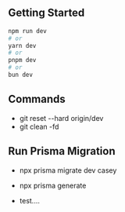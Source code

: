## Getting Started

```bash
npm run dev
# or
yarn dev
# or
pnpm dev
# or
bun dev
```

## Commands

- git reset --hard origin/dev
- git clean -fd

## Run Prisma Migration

- npx prisma migrate dev casey
- npx prisma generate

- test....
